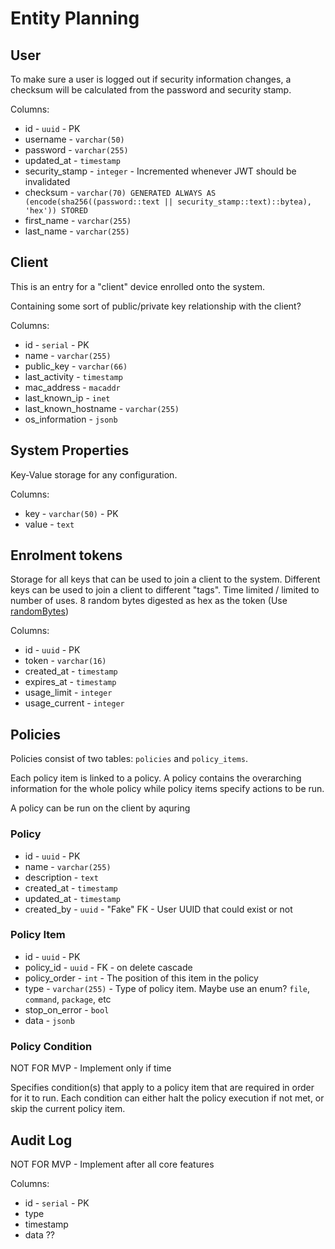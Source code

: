 # Entity Planning

## User

To make sure a user is logged out if security information changes, a checksum will be calculated from the password and security stamp.

Columns:
- id - `uuid` - PK
- username - `varchar(50)`
- password - `varchar(255)`
- updated_at - `timestamp`
- security_stamp - `integer` - Incremented whenever JWT should be invalidated
- checksum - `varchar(70) GENERATED ALWAYS AS (encode(sha256((password::text || security_stamp::text)::bytea), 'hex')) STORED` 
- first_name - `varchar(255)`
- last_name - `varchar(255)`

## Client

This is an entry for a "client" device enrolled onto the system.

Containing some sort of public/private key relationship with the client?

Columns:
- id - `serial` - PK
- name - `varchar(255)`
- public_key - `varchar(66)` 
- last_activity - `timestamp`
- mac_address - `macaddr`
- last_known_ip - `inet`
- last_known_hostname - `varchar(255)`
- os_information - `jsonb`


## System Properties

Key-Value storage for any configuration. 

Columns:
- key - `varchar(50)` - PK
- value - `text`

## Enrolment tokens

Storage for all keys that can be used to join a client to the system. Different keys can be used to join a client to different "tags". Time limited / limited to number of uses. 8 random bytes digested as hex as the token (Use [randomBytes](https://nodejs.org/api/crypto.html#cryptorandombytessize-callback))

Columns:
- id - `uuid` - PK
- token - `varchar(16)`
- created_at - `timestamp`
- expires_at - `timestamp`
- usage_limit - `integer`
- usage_current - `integer`

## Policies

Policies consist of two tables: `policies` and `policy_items`.

Each policy item is linked to a policy. A policy contains the overarching information for the whole policy while policy items specify actions to be run.

A policy can be run on the client by aquring 

### Policy
- id - `uuid` - PK
- name - `varchar(255)`
- description - `text`
- created_at - `timestamp`
- updated_at - `timestamp`
- created_by - `uuid` - "Fake" FK - User UUID that could exist or not

### Policy Item
- id - `uuid` - PK
- policy_id - `uuid` - FK - on delete cascade
- policy_order - `int` - The position of this item in the policy
- type - `varchar(255)` - Type of policy item. Maybe use an enum? `file`, `command`, `package`, etc
- stop_on_error - `bool`
- data - `jsonb`

### Policy Condition
NOT FOR MVP - Implement only if time

Specifies condition(s) that apply to a policy item that are required in order for it to run. Each condition can either halt the policy execution if not met, or skip the current policy item.

## Audit Log

NOT FOR MVP - Implement after all core features

Columns:
- id - `serial` - PK
- type
- timestamp
- data ??